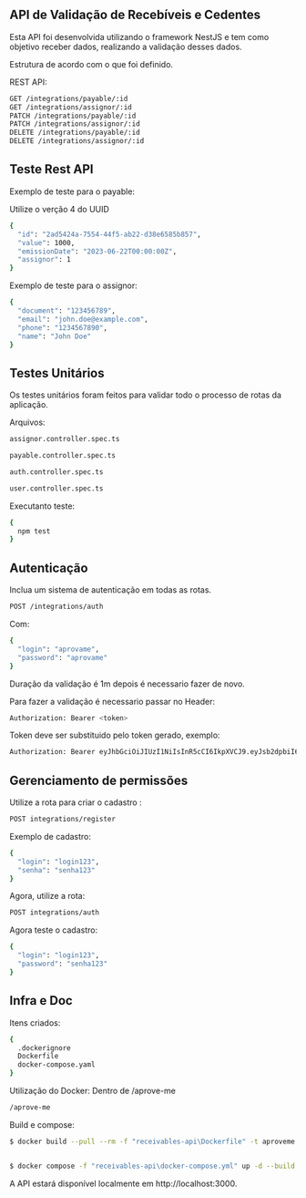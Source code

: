 ## API de Validação de Recebíveis e Cedentes

Esta API foi desenvolvida utilizando o framework NestJS e tem como objetivo receber dados, realizando a validação desses dados.

Estrutura de acordo com o que foi definido.

REST API:

```bash
GET /integrations/payable/:id
GET /integrations/assignor/:id
PATCH /integrations/payable/:id
PATCH /integrations/assignor/:id
DELETE /integrations/payable/:id
DELETE /integrations/assignor/:id
```

## Teste Rest API

Exemplo de teste para o payable:

Utilize o verção 4 do UUID

```bash
{
  "id": "2ad5424a-7554-44f5-ab22-d38e6585b857",
  "value": 1000,
  "emissionDate": "2023-06-22T00:00:00Z",
  "assignor": 1
}
```

Exemplo de teste para o assignor:

```bash
{
  "document": "123456789",
  "email": "john.doe@example.com",
  "phone": "1234567890",
  "name": "John Doe"
}
```

## Testes Unitários

Os testes unitários foram feitos para validar todo o processo de rotas da aplicação.

Arquivos:

```bash
assignor.controller.spec.ts

payable.controller.spec.ts

auth.controller.spec.ts

user.controller.spec.ts
```

Executanto teste:

```bash
{
  npm test
}
```

## Autenticação

Inclua um sistema de autenticação em todas as rotas.

```bash
POST /integrations/auth
```

Com:

```bash
{
  "login": "aprovame",
  "password": "aprovame"
}

```

Duração da validação é 1m depois é necessario fazer de novo.

Para fazer a validação é necessario passar no Header:

```bash
Authorization: Bearer <token>
```

Token deve ser substituido pelo token gerado, exemplo:

```bash
Authorization: Bearer eyJhbGciOiJIUzI1NiIsInR5cCI6IkpXVCJ9.eyJsb2dpbiI6ImFwcm92YW1lIiwiaWF0IjoxNjg3NTMyMDQ2LCJleHAiOjE2ODc1MzIxMDZ9.MjTn-kmiOygd7HkfKPnZnylh_swuImeoDCUoIvpK7lo
```

## Gerenciamento de permissões

Utilize a rota para criar o cadastro :

```bash
POST integrations/register
```

Exemplo de cadastro:

```bash
{
  "login": "login123",
  "senha": "senha123"
}
```

Agora, utilize a rota:

```bash
POST integrations/auth
```

Agora teste o cadastro:

```bash
{
  "login": "login123",
  "password": "senha123"
}
```

## Infra e Doc

Itens criados:

```bash
{
  .dockerignore
  Dockerfile
  docker-compose.yaml
}
```

Utilização do Docker:
Dentro de /aprove-me

```bash
/aprove-me
```

Build e compose:

```bash
$ docker build --pull --rm -f "receivables-api\Dockerfile" -t aproveme:latest "receivables-api"


$ docker compose -f "receivables-api\docker-compose.yml" up -d --build
```

A API estará disponível localmente em http://localhost:3000.
